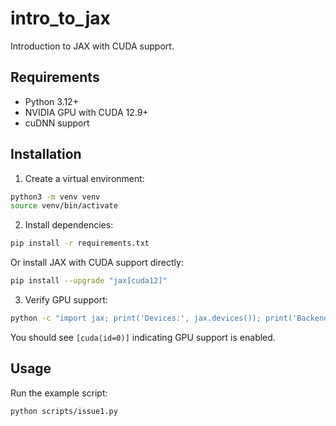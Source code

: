 # intro_to_jax

Introduction to JAX with CUDA support.

## Requirements

- Python 3.12+
- NVIDIA GPU with CUDA 12.9+
- cuDNN support

## Installation

1. Create a virtual environment:
```bash
python3 -m venv venv
source venv/bin/activate
```

2. Install dependencies:
```bash
pip install -r requirements.txt
```

Or install JAX with CUDA support directly:
```bash
pip install --upgrade "jax[cuda12]"
```

3. Verify GPU support:
```bash
python -c "import jax; print('Devices:', jax.devices()); print('Backend:', jax.default_backend())"
```

You should see `[cuda(id=0)]` indicating GPU support is enabled.

## Usage

Run the example script:
```bash
python scripts/issue1.py
```
